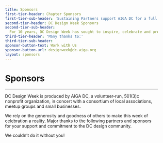 ```yaml
---
title: Sponsors
first-tier-header: Chapter Sponsors
first-tier-sub-header: 'Sustaining Partners support AIGA DC for a full year, enabling the chapter to stay true to its mission: to advance design as a professional craft, strategic tool and vital cultural force. As a chapter sponsor, these companies contribute to the design profession and the greater good.'
second-tier-header: DC Design Week Sponsors
second-tier-sub-header: 
  For 10 years, DC Design Week has sought to inspire, celebrate and promote design within the DMV. This year’s events, educational programs, and community engagement are made possible due to the generous support of the following sponsors.
third-tier-header: 'Many thanks to:'
third-tier-sub-header: 
sponsor-button-text: Work with Us
sponsor-button-url: designweek@dc.aiga.org
layout: sponsors
---
```


# Sponsors

---

DC Design Week is produced by AIGA DC, a volunteer-run, 501(3)c nonprofit organization, in concert with a consortium of local associations, meetup groups and small businesses.

We rely on the generosity and goodness of others to make this week of celebration a reality. Major thanks to the following partners and sponsors for your support and commitment to the DC design community.

We couldn’t do it without you!
